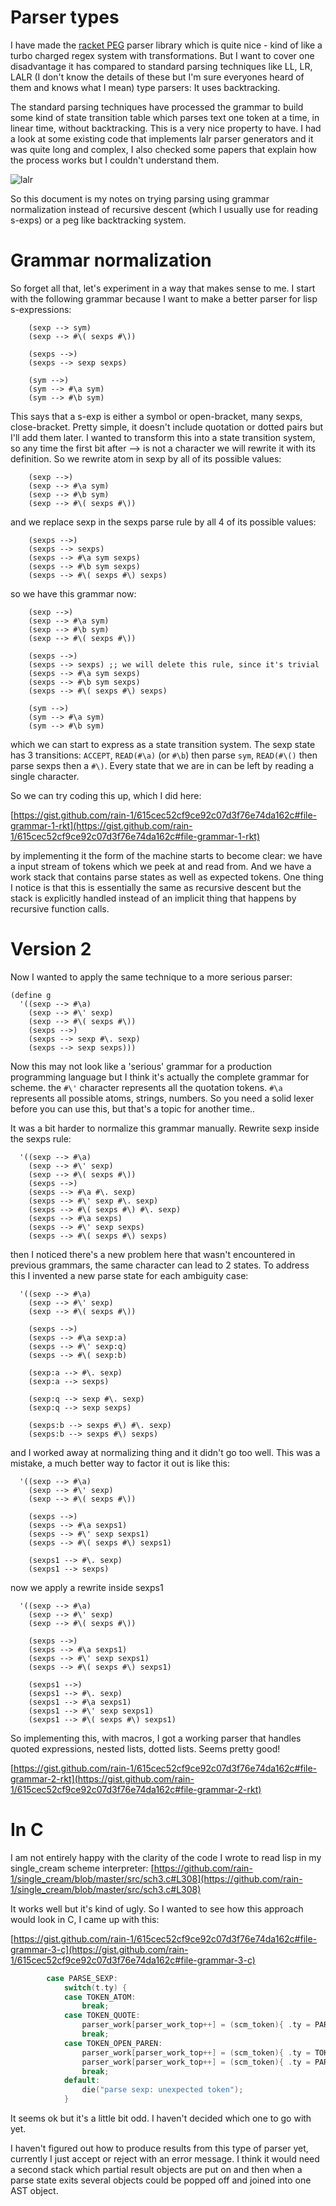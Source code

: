 # Parser types

I have made the [racket PEG](https://docs.racket-lang.org/peg/index.html) parser library which is quite nice - kind of like a turbo charged regex system with transformations. But I want to cover one disadvantage it has compared to standard parsing techniques like LL, LR, LALR (I don't know the details of these but I'm sure everyones heard of them and knows what I mean) type parsers: It uses backtracking.

The standard parsing techniques have processed the grammar to build some kind of state transition table which parses text one token at a time, in linear time, without backtracking. This is a very nice property to have. I had a look at some existing code that implements lalr parser generators and it was quite long and complex, I also checked some papers that explain how the process works but I couldn't understand them.

![lalr](lalr-1.png)

So this document is my notes on trying parsing using grammar normalization instead of recursive descent (which I usually use for reading s-exps) or a peg like backtracking system.

# Grammar normalization

So forget all that, let's experiment in a way that makes sense to me. I start with the following grammar because I want to make a better parser for lisp s-expressions:

```
    (sexp --> sym)
    (sexp --> #\( sexps #\))

    (sexps -->)
    (sexps --> sexp sexps)
    
    (sym -->)
    (sym --> #\a sym)
    (sym --> #\b sym)
```

This says that a s-exp is either a symbol or open-bracket, many sexps, close-bracket. Pretty simple, it doesn't include quotation or dotted pairs but I'll add them later. I wanted to transform this into a state transition system, so any time the first bit after --> is not a character we will rewrite it with its definition. So we rewrite atom in sexp by all of its possible values:

```
    (sexp -->)
    (sexp --> #\a sym)
    (sexp --> #\b sym)
    (sexp --> #\( sexps #\))
```

and we replace sexp in the sexps parse rule by all 4 of its possible values:

```
    (sexps -->)
    (sexps --> sexps)
    (sexps --> #\a sym sexps)
    (sexps --> #\b sym sexps)
    (sexps --> #\( sexps #\) sexps)
```

so we have this grammar now:

```
    (sexp -->)
    (sexp --> #\a sym)
    (sexp --> #\b sym)
    (sexp --> #\( sexps #\))

    (sexps -->)
    (sexps --> sexps) ;; we will delete this rule, since it's trivial
    (sexps --> #\a sym sexps)
    (sexps --> #\b sym sexps)
    (sexps --> #\( sexps #\) sexps)
    
    (sym -->)
    (sym --> #\a sym)
    (sym --> #\b sym)
```

which we can start to express as a state transition system. The sexp state has 3 transitions: `ACCEPT`, `READ(#\a)` (or `#\b`) then parse `sym`, `READ(#\()` then parse sexps then a `#\)`. Every state that we are in can be left by reading a single character.

So we can try coding this up, which I did here:

[https://gist.github.com/rain-1/615cec52cf9ce92c07d3f76e74da162c#file-grammar-1-rkt](https://gist.github.com/rain-1/615cec52cf9ce92c07d3f76e74da162c#file-grammar-1-rkt)

by implementing it the form of the machine starts to become clear: we have a input stream of tokens which we peek at and read from. And we have a work stack that contains parse states as well as expected tokens. One thing I notice is that this is essentially the same as recursive descent but the stack is explicitly handled instead of an implicit thing that happens by recursive function calls.

# Version 2

Now I wanted to apply the same technique to a more serious parser:

```
(define g
  '((sexp --> #\a)
    (sexp --> #\' sexp)
    (sexp --> #\( sexps #\))
    (sexps -->)
    (sexps --> sexp #\. sexp)
    (sexps --> sexp sexps)))
```

Now this may not look like a 'serious' grammar for a production programming language but I think it's actually the complete grammar for scheme. the `#\'` character represents all the quotation tokens. `#\a` represents all possible atoms, strings, numbers. So you need a solid lexer before you can use this, but that's a topic for another time..

It was a bit harder to normalize this grammar manually. Rewrite sexp inside the sexps rule:

```
  '((sexp --> #\a)
    (sexp --> #\' sexp)
    (sexp --> #\( sexps #\))
    (sexps -->)
    (sexps --> #\a #\. sexp)
    (sexps --> #\' sexp #\. sexp)
    (sexps --> #\( sexps #\) #\. sexp)
    (sexps --> #\a sexps)
    (sexps --> #\' sexp sexps)
    (sexps --> #\( sexps #\) sexps)
```

then I noticed there's a new problem here that wasn't encountered in previous grammars, the same character can lead to 2 states. To address this I invented a new parse state for each ambiguity case:

```
  '((sexp --> #\a)
    (sexp --> #\' sexp)
    (sexp --> #\( sexps #\))

    (sexps -->)
    (sexps --> #\a sexp:a)
    (sexps --> #\' sexp:q)
    (sexps --> #\( sexp:b)

    (sexp:a --> #\. sexp)
    (sexp:a --> sexps)

    (sexp:q --> sexp #\. sexp)
    (sexp:q --> sexp sexps)

    (sexps:b --> sexps #\) #\. sexp)
    (sexps:b --> sexps #\) sexps)
```

and I worked away at normalizing thing and it didn't go too well. This was a mistake, a much better way to factor it out is like this:


```
  '((sexp --> #\a)
    (sexp --> #\' sexp)
    (sexp --> #\( sexps #\))

    (sexps -->)
    (sexps --> #\a sexps1)
    (sexps --> #\' sexp sexps1)
    (sexps --> #\( sexps #\) sexps1)

    (sexps1 --> #\. sexp)
    (sexps1 --> sexps)
```

now we apply a rewrite inside sexps1

```
  '((sexp --> #\a)
    (sexp --> #\' sexp)
    (sexp --> #\( sexps #\))

    (sexps -->)
    (sexps --> #\a sexps1)
    (sexps --> #\' sexp sexps1)
    (sexps --> #\( sexps #\) sexps1)

    (sexps1 -->)
    (sexps1 --> #\. sexp)
    (sexps1 --> #\a sexps1)
    (sexps1 --> #\' sexp sexps1)
    (sexps1 --> #\( sexps #\) sexps1)
```

So implementing this, with macros, I got a working parser that handles quoted expressions, nested lists, dotted lists. Seems pretty good!

[https://gist.github.com/rain-1/615cec52cf9ce92c07d3f76e74da162c#file-grammar-2-rkt](https://gist.github.com/rain-1/615cec52cf9ce92c07d3f76e74da162c#file-grammar-2-rkt)

# In C

I am not entirely happy with the clarity of the code I wrote to read lisp in my single_cream scheme interpreter: [https://github.com/rain-1/single_cream/blob/master/src/sch3.c#L308](https://github.com/rain-1/single_cream/blob/master/src/sch3.c#L308)

It works well but it's kind of ugly. So I wanted to see how this approach would look in C, I came up with this:

[https://gist.github.com/rain-1/615cec52cf9ce92c07d3f76e74da162c#file-grammar-3-c](https://gist.github.com/rain-1/615cec52cf9ce92c07d3f76e74da162c#file-grammar-3-c)

```c
		case PARSE_SEXP:
			switch(t.ty) {
			case TOKEN_ATOM:
				break;
			case TOKEN_QUOTE:
				parser_work[parser_work_top++] = (scm_token){ .ty = PARSE_SEXP };
				break;
			case TOKEN_OPEN_PAREN:
				parser_work[parser_work_top++] = (scm_token){ .ty = TOKEN_CLOSE_PAREN };
				parser_work[parser_work_top++] = (scm_token){ .ty = PARSE_SEXPS };
				break;
			default:
				die("parse sexp: unexpected token");
			}
```

It seems ok but it's a little bit odd. I haven't decided which one to go with yet.

I haven't figured out how to produce results from this type of parser yet, currently I just accept or reject with an error message. I think it would need a second stack which partial result objects are put on and then when a parse state exits several objects could be popped off and joined into one AST object.

